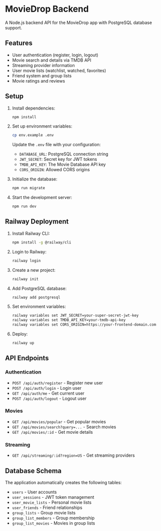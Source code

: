 # MovieDrop Backend

A Node.js backend API for the MovieDrop app with PostgreSQL database support.

## Features

- User authentication (register, login, logout)
- Movie search and details via TMDB API
- Streaming provider information
- User movie lists (watchlist, watched, favorites)
- Friend system and group lists
- Movie ratings and reviews

## Setup

1. Install dependencies:
   ```bash
   npm install
   ```

2. Set up environment variables:
   ```bash
   cp env.example .env
   ```
   
   Update the `.env` file with your configuration:
   - `DATABASE_URL`: PostgreSQL connection string
   - `JWT_SECRET`: Secret key for JWT tokens
   - `TMDB_API_KEY`: The Movie Database API key
   - `CORS_ORIGIN`: Allowed CORS origins

3. Initialize the database:
   ```bash
   npm run migrate
   ```

4. Start the development server:
   ```bash
   npm run dev
   ```

## Railway Deployment

1. Install Railway CLI:
   ```bash
   npm install -g @railway/cli
   ```

2. Login to Railway:
   ```bash
   railway login
   ```

3. Create a new project:
   ```bash
   railway init
   ```

4. Add PostgreSQL database:
   ```bash
   railway add postgresql
   ```

5. Set environment variables:
   ```bash
   railway variables set JWT_SECRET=your-super-secret-jwt-key
   railway variables set TMDB_API_KEY=your-tmdb-api-key
   railway variables set CORS_ORIGIN=https://your-frontend-domain.com
   ```

6. Deploy:
   ```bash
   railway up
   ```

## API Endpoints

### Authentication
- `POST /api/auth/register` - Register new user
- `POST /api/auth/login` - Login user
- `GET /api/auth/me` - Get current user
- `POST /api/auth/logout` - Logout user

### Movies
- `GET /api/movies/popular` - Get popular movies
- `GET /api/movies/search?query=...` - Search movies
- `GET /api/movies/:id` - Get movie details

### Streaming
- `GET /api/streaming/:id?region=US` - Get streaming providers

## Database Schema

The application automatically creates the following tables:
- `users` - User accounts
- `user_sessions` - JWT token management
- `user_movie_lists` - Personal movie lists
- `user_friends` - Friend relationships
- `group_lists` - Group movie lists
- `group_list_members` - Group membership
- `group_list_movies` - Movies in group lists
